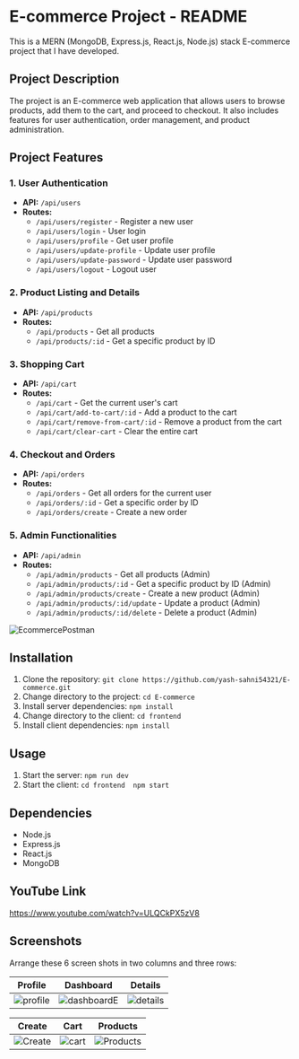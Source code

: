 # E-commerce Project - README

This is a MERN (MongoDB, Express.js, React.js, Node.js) stack E-commerce project that I have developed.

## Project Description

The project is an E-commerce web application that allows users to browse products, add them to the cart, and proceed to checkout. It also includes features for user authentication, order management, and product administration.

## Project Features

### 1. User Authentication

- **API:** `/api/users`
- **Routes:** 
  - `/api/users/register` - Register a new user
  - `/api/users/login` - User login
  - `/api/users/profile` - Get user profile
  - `/api/users/update-profile` - Update user profile
  - `/api/users/update-password` - Update user password
  - `/api/users/logout` - Logout user

### 2. Product Listing and Details

- **API:** `/api/products`
- **Routes:** 
  - `/api/products` - Get all products
  - `/api/products/:id` - Get a specific product by ID

### 3. Shopping Cart

- **API:** `/api/cart`
- **Routes:** 
  - `/api/cart` - Get the current user's cart
  - `/api/cart/add-to-cart/:id` - Add a product to the cart
  - `/api/cart/remove-from-cart/:id` - Remove a product from the cart
  - `/api/cart/clear-cart` - Clear the entire cart

### 4. Checkout and Orders

- **API:** `/api/orders`
- **Routes:** 
  - `/api/orders` - Get all orders for the current user
  - `/api/orders/:id` - Get a specific order by ID
  - `/api/orders/create` - Create a new order

### 5. Admin Functionalities

- **API:** `/api/admin`
- **Routes:** 
  - `/api/admin/products` - Get all products (Admin)
  - `/api/admin/products/:id` - Get a specific product by ID (Admin)
  - `/api/admin/products/create` - Create a new product (Admin)
  - `/api/admin/products/:id/update` - Update a product (Admin)
  - `/api/admin/products/:id/delete` - Delete a product (Admin)
 
![EcommercePostman](https://github.com/yash-sahni54321/E-commerce/assets/67969545/76569f61-e14a-4c42-841e-a853118daa68)


## Installation

1. Clone the repository: `git clone https://github.com/yash-sahni54321/E-commerce.git`
2. Change directory to the project: `cd E-commerce`
3. Install server dependencies: `npm install`
4. Change directory to the client: `cd frontend`
5. Install client dependencies: `npm install`

## Usage

1. Start the server: `npm run dev`
2. Start the client: `cd frontend  npm start`

## Dependencies

- Node.js
- Express.js
- React.js
- MongoDB
  
## YouTube Link
https://www.youtube.com/watch?v=ULQCkPX5zV8
  
## Screenshots

Arrange these 6 screen shots in two columns and three rows:

| Profile          | Dashboard         | Details           |
| :--------------: | :--------------: | :---------------: |
| ![profile](https://github.com/yash-sahni54321/E-commerce/assets/67969545/faf0571b-0777-418b-b558-2a5349b75fe7) | ![dashboardE](https://github.com/yash-sahni54321/E-commerce/assets/67969545/ed0fcf33-fe80-4bbd-9ced-77f5041a7652) | ![details](https://github.com/yash-sahni54321/E-commerce/assets/67969545/ea64d453-84a8-44e9-8709-2eaf64e31905) |

| Create           | Cart              | Products          |
| :--------------: | :--------------: | :---------------: |
| ![Create](https://github.com/yash-sahni54321/E-commerce/assets/67969545/80849629-1149-4927-bbe7-33f1779d1a15) | ![cart](https://github.com/yash-sahni54321/E-commerce/assets/67969545/bc050e2b-69e7-4f94-8267-1985866d8e3a) | ![Products](https://github.com/yash-sahni54321/E-commerce/assets/67969545/bf244e50-05b1-4d0b-96ad-e913193a9930) |
